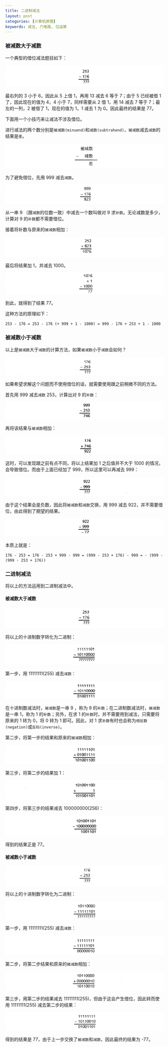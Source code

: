 ```yaml
---
title: 二进制减法
layout: post
categories: [计算机原理]
keywords: 减法, 门电路, 位运算
---
```


### 被减数大于减数

一个典型的借位减法题目如下：

![](assets/images/2019/1129/WX20191129-104824.png)

最右列的 3 小于 6，因此从 5 上借 1，再用 13 减去 6 等于 7；由于 5 已经被借 1 了，因此现在的值为 4，4 小于 7，同样需要从 2 借 1，用 14 减去 7 等于 7；最左的一列，2 被借了 1，现在的值为 1，1 减去 1 为 0。因此最终的结果是 77。

下面用一个小技巧来让减法不涉及借位。

进行减法的两个数分别是`被减数(minuend)`和`减数(subtrahend)`，`被减数`减去`减数`的结果是`差`。

![](assets/images/2019/1129/WX20191129-105401.png)

为了避免借位，先用 999 减去`减数`。

![](assets/images/2019/1129/WX20191129-105600.png)

从一串 9 （跟`减数`的位数一致）中减去一个数叫做对 9 求`补数`。无论减数是多少，计算对 9 的`补数`都不需要借位。

接着将补数与原来的`被减数`相加：

![](assets/images/2019/1129/WX20191129-105852.png)

最后将结果加 1，并减去 1000。

![](assets/images/2019/1129/WX20191129-105939.png)

到此，就得到了结果 77。

这种方法的原理如下：

```
253 - 176 = 253 - 176 (+ 999 + 1 - 1000) = 999 - 176 + 253 + 1 - 1000
```

### 被减数小于减数

以上是`被减数`大于`减数`的计算方法，如果`被减数`小于`减数`会如何？

![](assets/images/2019/1129/WX20191129-110734.png)

如果希望求解这个问题而不使用借位的话，就需要使用跟之前稍微不同的方法。

首先用 999 减去`减数` 253，计算出对 9 的`补数`：

![](assets/images/2019/1129/WX20191129-111034.png)

再将该结果与`被减数`相加：

![](assets/images/2019/1129/WX20191129-111133.png)

这时，可以发现跟之前有点不同，将以上结果加 1 之后值并不大于 1000 的情况，会导致借位。而由于上面已经加了 999，所以这里可以再减去 999：

![](assets/images/2019/1129/WX20191129-111839.png)

由于这个结果会是负数，因此将`被减数`和`减数`交换，用 999 减去 922，并不需要借位，由此得到了期望的结果。

![](assets/images/2019/1129/WX20191129-111958.png)

本质上就是：

```
176 - 253 = 176 - 253 + 999 - 999 = (999 - 253 + 176) - 999 = - (999 - (999 - 253 + 176))
```

### 二进制减法

将以上的方法运用到二进制减法中。

#### 被减数大于减数

![](assets/images/2019/1129/WX20191129-121005.png)

将以上的十进制数字转化为二进制：

![](assets/images/2019/1129/WX20191129-121047.png)

第一步，用 11111111(255) 减去`减数`：

![](assets/images/2019/1129/WX20191129-121131.png)

在十进制数减法时，`被减数`是一串 9 ，称为 9 的`补数`；在二进制数减法时，`被减数`是一串 1，称为 1 的`补数`；另外，在求 1 的`补数`时，并不需要用到减法，只需要将原来的 1 转为 0，将 0 转为 1 即可。因此，对 1 求`补数`有时也会称为`相反数(negation)`或`反码(inverse)`。

第二步，将第一步的结果和原来的`被减数`相加：

![](assets/images/2019/1129/WX20191129-121549.png)

第三步，将第二步的结果加 1：

![](assets/images/2019/1129/WX20191129-121640.png)

第四步，将第三步的结果减去 100000000(256)：

![](assets/images/2019/1129/WX20191129-121742.png)

得到的结果正是 77。

#### 被减数小于减数

![](assets/images/2019/1129/WX20191129-121839.png)

将以上的十进制数字转化为二进制：

![](assets/images/2019/1129/WX20191129-121915.png)

第一步，用 11111111(255) 减去`减数`：

![](assets/images/2019/1129/WX20191129-122015.png)

第二步，将第二步结果和原来的`被减数`相加：

![](assets/images/2019/1129/WX20191129-122121.png)

第三步，用第二步的结果减去 11111111(255)，但由于这会产生借位，因此转而使用 11111111(255) 减去第二步的结果：

![](assets/images/2019/1129/WX20191129-122401.png)

得到的结果是 77，由于上一步交换了`被减数`和`减数`，因此最终的结果为 -77。
